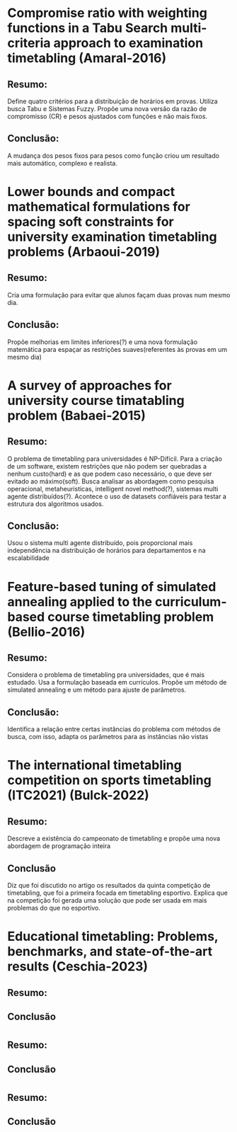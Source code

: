  # Compromise ratio with weighting functions in a Tabu Search multi-criteria approach to examination timetabling (Amaral-2016)

 ## Resumo:

Define quatro critérios para a distribuição de horários em provas. Utiliza busca Tabu e Sistemas Fuzzy. Propõe uma nova versão da razão de compromisso (CR) e pesos ajustados com funções e não mais fixos.

 ## Conclusão:
 
A mudança dos pesos fixos para pesos como função criou um resultado mais automático, complexo e realista.

 # Lower bounds and compact mathematical formulations for spacing soft constraints for university examination timetabling problems (Arbaoui-2019)

 ## Resumo:

Cria uma formulação para evitar que alunos façam duas provas num mesmo dia.

 ## Conclusão: 

Propõe melhorias em limites inferiores(?) e uma nova formulação matemática para espaçar as restrições suaves(referentes às provas em um mesmo dia)

 # A survey of approaches for university course timatabling problem (Babaei-2015)

 ## Resumo:

O problema de timetabling para universidades é NP-Difícil. Para a criação de um software, existem restrições que não podem ser quebradas a nenhum custo(hard) e as que podem caso necessário, o que deve ser evitado ao máximo(soft). Busca analisar as abordagem como pesquisa operacional, metaheurísticas, intelligent novel method(?), sistemas multi agente distribuídos(?). Acontece o uso de datasets confiáveis para testar a estrutura dos algoritmos usados.

 ## Conclusão:

Usou o sistema multi agente distribuído, pois proporcional mais independência na distribuição de horários para departamentos e na escalabilidade

 # Feature-based tuning of simulated annealing applied to the curriculum-based course timetabling problem (Bellio-2016)

 ## Resumo:

Considera o problema de timetabling pra universidades, que é  mais estudado. Usa a formulação baseada em currículos. Propõe um método de simulated annealing e um método para ajuste de parâmetros.

 ## Conclusão:

Identifica a relação entre certas instâncias do problema com métodos de busca, com isso, adapta os parâmetros para as instâncias não vistas

 # The international timetabling competition on sports timetabling (ITC2021) (Bulck-2022)

 ## Resumo:

Descreve a existência do campeonato de timetabling e propõe uma nova abordagem de programação inteira

 ## Conclusão

Diz que foi discutido no artigo os resultados da quinta competição de timetabling, que foi a primeira focada em timetabling esportivo. Explica que na competição foi gerada uma solução que pode ser usada em mais problemas do que no esportivo.

 # Educational timetabling: Problems, benchmarks, and state-of-the-art results (Ceschia-2023)

 ## Resumo:

 
 ## Conclusão

 # 

 ## Resumo:

 
 ## Conclusão

 # 

 ## Resumo:

 
 ## Conclusão